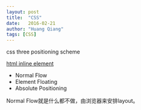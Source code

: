```yaml
---
layout: post
title:  "CSS"
date:   2016-02-21
author: "Huang Qiang"
tags: [CSS]
---
```


css three positioning scheme

[html inline element][1]

- Normal Flow
- Element Floating
- Absolute Positioning

Normal Flow就是什么都不做，由浏览器来安排layout。

[1]:https://developer.mozilla.org/en-US/docs/Web/HTML/Inline_elements